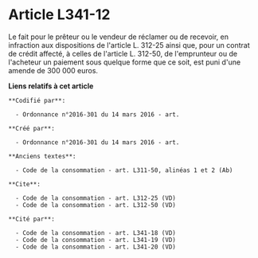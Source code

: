 # Article L341-12

Le fait pour le prêteur ou le vendeur de réclamer ou de recevoir, en infraction aux dispositions de l'article L. 312-25 ainsi
que, pour un contrat de crédit affecté, à celles de l'article L. 312-50, de l'emprunteur ou de l'acheteur un paiement sous
quelque forme que ce soit, est puni d'une amende de 300 000 euros.

**Liens relatifs à cet article**

	**Codifié par**:

	  - Ordonnance n°2016-301 du 14 mars 2016 - art.

	**Créé par**:

	  - Ordonnance n°2016-301 du 14 mars 2016 - art.

	**Anciens textes**:

	  - Code de la consommation - art. L311-50, alinéas 1 et 2 (Ab)

	**Cite**:

	  - Code de la consommation - art. L312-25 (VD)
	  - Code de la consommation - art. L312-50 (VD)

	**Cité par**:

	  - Code de la consommation - art. L341-18 (VD)
	  - Code de la consommation - art. L341-19 (VD)
	  - Code de la consommation - art. L341-20 (VD)
